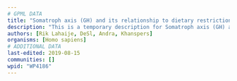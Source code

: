 ```yaml
---
# GPML DATA
title: "Somatroph axis (GH) and its relationship to dietary restriction and aging"
description: "This is a temporary description for Somatroph axis (GH) and its relationship to dietary restriction and aging"
authors: [Rik Lahaije, DeSl, Andra, Khanspers]
organisms: [Homo sapiens]
# ADDITIONAL DATA
last-edited: 2019-08-15
communities: []
wpid: "WP4186"
---
```

